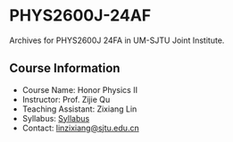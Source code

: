 # PHYS2600J-24AF
Archives for PHYS2600J 24FA in UM-SJTU Joint Institute.

## Course Information
- Course Name: Honor Physics II
- Instructor: Prof. Zijie Qu
- Teaching Assistant: Zixiang Lin
- Syllabus: [Syllabus](https://github.com/Dzsyang/PHYS2600J-24FA/blob/main/Syllabus%20for%20Honor%20Physics%20%E2%85%A1.pdf)
- Contact: linzixiang@sjtu.edu.cn
